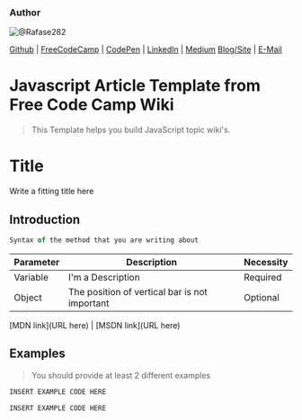 ### Author

![@Rafase282](https://avatars0.githubusercontent.com/Rafase282?&s=128)

[Github](https://github.com/Rafase282) | [FreeCodeCamp](http://www.freecodecamp.com/rafase282) | [CodePen](http://codepen.io/Rafase282/) | [LinkedIn](https://www.linkedin.com/in/rafase282) | [Medium](https://medium.com/@Rafase282) [Blog/Site](https://rafase282.wordpress.com/) | [E-Mail](mailto:rafase282@gmail.com)

# Javascript Article Template from Free Code Camp Wiki

> This Template helps you build JavaScript topic wiki's.

# Title

Write a fitting title here

## Introduction

```javascript
Syntax of the method that you are writing about
```

Parameter | Description                                   | Necessity
--------- | --------------------------------------------- | ---------
Variable  | I'm a Description                             | Required
Object    | The position of vertical bar is not important | Optional

[MDN link](URL here) | [MSDN link](URL here)

## Examples

> You should provide at least 2 different examples

```javascript
INSERT EXAMPLE CODE HERE
```

```javascript
INSERT EXAMPLE CODE HERE
```
